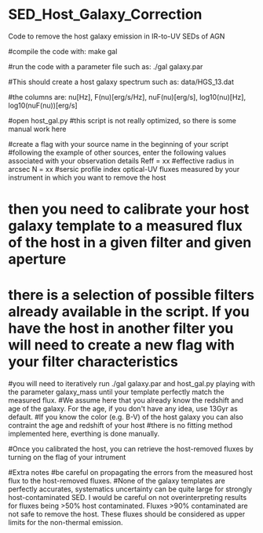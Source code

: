 # SED_Host_Galaxy_Correction
Code to remove the host galaxy emission in IR-to-UV SEDs of AGN

#compile the code with:
make gal

#run the code with a parameter file such as:
./gal galaxy.par

#This should create a host galaxy spectrum such as:
data/HGS_13.dat

#the columns are:
nu[Hz], F(nu)[erg/s/Hz], nuF(nu)[erg/s], log10(nu)[Hz], log10(nuF(nu))[erg/s]


#open host_gal.py
#this script is not really optimized, so there is some manual work here


#create a flag with your source name in the beginning of your script
#following the example of other sources, enter the following values associated with your observation details
Reff = xx #effective radius in arcsec 
N = xx    #sersic profile index
optical-UV fluxes measured by your instrument in which you want to remove the host


# then you need to calibrate your host galaxy template to a measured flux of the host in a given filter and given aperture
# there is a selection of possible filters already available in the script. If you have the host in another filter you will need to create a new flag with your filter characteristics
#you will need to iteratively run ./gal galaxy.par and host_gal.py playing with the parameter galaxy_mass until your template perfectly match the measured flux.
#We assume here that you already know the redshift and age of the galaxy. For the age, if you don't have any idea, use 13Gyr as default.
#If you know the color (e.g. B-V) of the host galaxy you can also contraint the age and redshift of your host
#there is no fitting method implemented here, everthing is done manually.

#Once you calibrated the host, you can retrieve the host-removed fluxes by turning on the flag of your intrument


#Extra notes
#be careful on propagating the errors from the measured host flux to the host-removed fluxes.
#None of the galaxy templates are perfectly accurates, systematics uncertainty can be quite large for strongly host-contaminated SED. I would be careful on not overinterpreting results for fluxes being >50% host contaminated. Fluxes >90% contaminated are not safe to remove the host. These fluxes should be considered as upper limits for the non-thermal emission.

